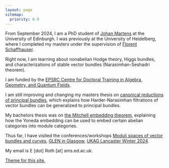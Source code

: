 ```yaml
---
layout: page
sitemap:
  priority: 0.9
---
```

<div id="describe-text">
	<p>From September 2024, I am a PhD student of <a href="https://www.maths.ed.ac.uk/~jmartens/">Johan Martens</a> at the University of Edinburgh. I was previously at the University of Heidelberg, where I completed my masters under the supervision of <a href="https://matematiflo.github.io/">Florent Schaffhauser</a>.</p>
</div>

<div id="describe-text">
	<p>Right now, I am learning about nonabelian Hodge theory, Higgs bundles, and characterizations of stable vector bundles (Narasimhan-Seshadri theorem).</p>
</div>

<div id="describe-text">
I am funded by the <a href="https://www.agq-cdt.org/">EPSRC Centre for Doctoral Training in Algebra, Geometry, and Quantum Fields</a>.
</div>

<div id="describe-text">
	<p>I am still improving and changing my masters thesis on <a href="/assets/paper.pdf">canonical reductions of principal bundles</a>, which explains how Harder-Narasimhan filtrations of vector bundles can be generalized to principal bundles.</p>
</div>

<div id="describe-text">
	<p>My bachelors thesis was on <a href="/assets/bachelor.pdf">the Mitchell embedding theorem</a>, explaining how the Yoneda embedding can be used to embed certain abelian categories into module categories.</p>
</div>

<div id="describe-text">
	<p>Thus far, I have visited the conferences/workshops <a href="https://sauvaget.perso.math.cnrs.fr/jt231211.html">Moduli spaces of vector bundles and curves</a>, <a href="https://www.maths.gla.ac.uk/~rdervan/GLEN.html">GLEN in Glasgow</a>, <a href="ttps://www.ukagnetwork.org/past-activities/lancaster-december-2024">UKAG Lancaster Winter 2024</a>.
	</p>
</div>


<div id="describe-text">
	<p>My email is E [dot] Roth [at] sms.ed.ac.uk.</p>
</div>

<div id="describe-text">
	<p><a href="https://github.com/knhash/Pudhina">Theme for this site.</a>